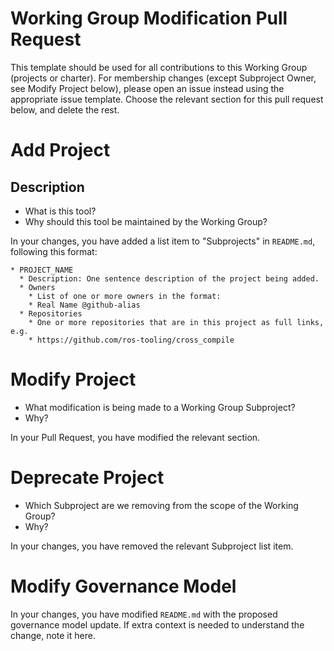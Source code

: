 # Working Group Modification Pull Request

This template should be used for all contributions to this Working Group (projects or charter).
For membership changes (except Subproject Owner, see Modify Project below), please open an issue instead using the appropriate issue template.
Choose the relevant section for this pull request below, and delete the rest.

# Add Project

## Description
* What is this tool?
* Why should this tool be maintained by the Working Group?

In your changes, you have added a list item to "Subprojects" in `README.md`, following this format:

```
* PROJECT_NAME
  * Description: One sentence description of the project being added.
  * Owners
    * List of one or more owners in the format:
    * Real Name @github-alias
  * Repositories
    * One or more repositories that are in this project as full links, e.g.
    * https://github.com/ros-tooling/cross_compile
```

# Modify Project

* What modification is being made to a Working Group Subproject?
* Why?

In your Pull Request, you have modified the relevant section.

# Deprecate Project

* Which Subproject are we removing from the scope of the Working Group?
* Why?

In your changes, you have removed the relevant Subproject list item.

# Modify Governance Model

In your changes, you have modified `README.md` with the proposed governance model update.
If extra context is needed to understand the change, note it here.

